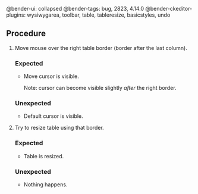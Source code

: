 @bender-ui: collapsed
@bender-tags: bug, 2823, 4.14.0
@bender-ckeditor-plugins: wysiwygarea, toolbar, table, tableresize, basicstyles, undo

## Procedure
1. Move mouse over the right table border (border after the last column).

	### Expected

	* Move cursor is visible.

		Note: cursor can become visible slightly _after_ the right border.

	### Unexpected

	* Default cursor is visible.

2. Try to resize table using that border.

	### Expected

	* Table is resized.

	### Unexpected

	* Nothing happens.
